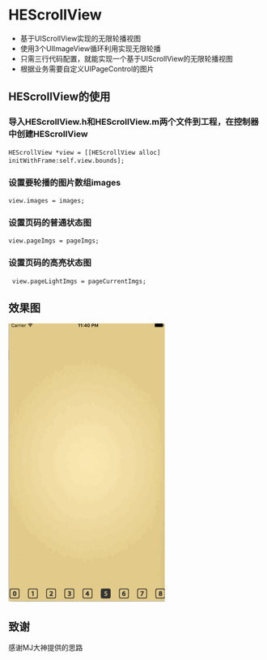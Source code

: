 # HEScrollView
- 基于UIScrollView实现的无限轮播视图
- 使用3个UIImageView循环利用实现无限轮播
- 只需三行代码配置，就能实现一个基于UIScrollView的无限轮播视图
- 根据业务需要自定义UIPageControl的图片
## HEScrollView的使用
### 导入HEScrollView.h和HEScrollView.m两个文件到工程，在控制器中创建HEScrollView
```
HEScrollView *view = [[HEScrollView alloc] initWithFrame:self.view.bounds];
```
### 设置要轮播的图片数组images
```
view.images = images;
```

### 设置页码的普通状态图
```
view.pageImgs = pageImgs;
```

### 设置页码的高亮状态图
```
 view.pageLightImgs = pageCurrentImgs;
```
## 效果图
![image](https://github.com/heyode/HEScrollView/blob/master/myProject.gif)
## 致谢 
感谢MJ大神提供的思路
